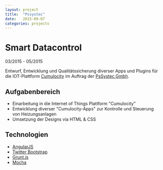 ```yaml
---
layout: project
title:  "Pssystec"
date:   2015-09-07
categories: projects
---
```


# Smart Datacontrol #

<span class="post-date">03/2015 - 05/2015</span>

Entwurf, Entwicklung und Qualitätssicherung diverser Apps und Plugins für die IOT-Plattform [Cumulocity](https://www.cumulocity.com) im Auftrag der [PsSystec Gmbh](http://pssystec.de).


## Aufgabenbereich ##

* Einarbeitung in die Internet of Things Plattform "Cumulocity"
* Entwicklung diverser "Cumulocity-Apps" zur Kontrolle und Steuerung von Heizungsanlagen
* Umsetzung der Designs via HTML & CSS

## Technologien ##

* [AngularJS](https://angularjs.org/)
* [Twitter Bootstrap](http://getbootstrap.com/)
* [Grunt.js](http://gruntjs.com/)
* [Mocha](http://visionmedia.github.io/mocha/)
